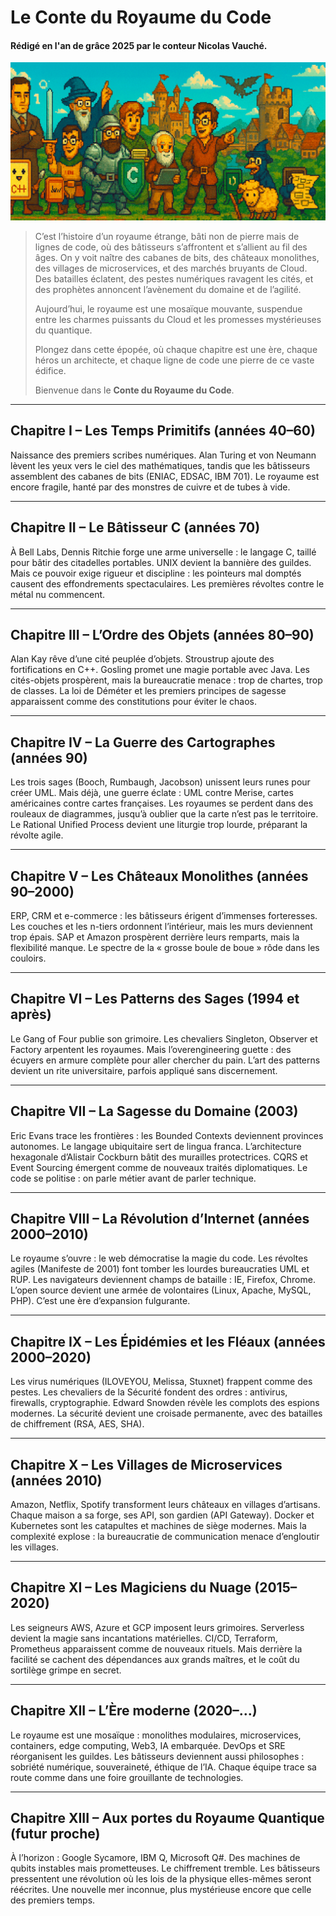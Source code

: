# Le Conte du Royaume du Code

#### Rédigé en l'an de grâce 2025 par le conteur **Nicolas Vauché**.

![conte-du-royaume-du-code.png](https://raw.githubusercontent.com/nicolasvauchenet/cours_architectures_logicielles/refs/heads/main/img/conte-du-royaume-du-code.png)

> C’est l’histoire d’un royaume étrange, bâti non de pierre mais de lignes de code, où des bâtisseurs s’affrontent et
> s’allient au fil des âges. On y voit naître des cabanes de bits, des châteaux monolithes, des villages de
> microservices, et des marchés bruyants de Cloud. Des batailles éclatent, des pestes numériques ravagent les cités, et
> des prophètes annoncent l’avènement du domaine et de l’agilité.
>
> Aujourd’hui, le royaume est une mosaïque mouvante, suspendue entre les charmes puissants du Cloud et les promesses
> mystérieuses du quantique.
>
> Plongez dans cette épopée, où chaque chapitre est une ère, chaque héros un architecte, et chaque ligne de code une
> pierre de ce vaste édifice.
>
> Bienvenue dans le **Conte du Royaume du Code**.

---

## Chapitre I – Les Temps Primitifs (années 40–60)

Naissance des premiers scribes numériques. Alan Turing et von Neumann lèvent les yeux vers le ciel des mathématiques,
tandis que les bâtisseurs assemblent des cabanes de bits (ENIAC, EDSAC, IBM 701). Le royaume est encore fragile, hanté
par des monstres de cuivre et de tubes à vide.

---

## Chapitre II – Le Bâtisseur C (années 70)

À Bell Labs, Dennis Ritchie forge une arme universelle : le langage C, taillé pour bâtir des citadelles portables. UNIX
devient la bannière des guildes. Mais ce pouvoir exige rigueur et discipline : les pointeurs mal domptés causent des
effondrements spectaculaires. Les premières révoltes contre le métal nu commencent.

---

## Chapitre III – L’Ordre des Objets (années 80–90)

Alan Kay rêve d’une cité peuplée d’objets. Stroustrup ajoute des fortifications en C++. Gosling promet une magie
portable avec Java. Les cités-objets prospèrent, mais la bureaucratie menace : trop de chartes, trop de classes. La loi
de Déméter et les premiers principes de sagesse apparaissent comme des constitutions pour éviter le chaos.

---

## Chapitre IV – La Guerre des Cartographes (années 90)

Les trois sages (Booch, Rumbaugh, Jacobson) unissent leurs runes pour créer UML. Mais déjà, une guerre éclate : UML
contre Merise, cartes américaines contre cartes françaises. Les royaumes se perdent dans des rouleaux de diagrammes,
jusqu’à oublier que la carte n’est pas le territoire. Le Rational Unified Process devient une liturgie trop lourde,
préparant la révolte agile.

---

## Chapitre V – Les Châteaux Monolithes (années 90–2000)

ERP, CRM et e-commerce : les bâtisseurs érigent d’immenses forteresses. Les couches et les n-tiers ordonnent
l’intérieur, mais les murs deviennent trop épais. SAP et Amazon prospèrent derrière leurs remparts, mais la flexibilité
manque. Le spectre de la « grosse boule de boue » rôde dans les couloirs.

---

## Chapitre VI – Les Patterns des Sages (1994 et après)

Le Gang of Four publie son grimoire. Les chevaliers Singleton, Observer et Factory arpentent les royaumes. Mais
l’overengineering guette : des écuyers en armure complète pour aller chercher du pain. L’art des patterns devient un
rite universitaire, parfois appliqué sans discernement.

---

## Chapitre VII – La Sagesse du Domaine (2003)

Eric Evans trace les frontières : les Bounded Contexts deviennent provinces autonomes. Le langage ubiquitaire sert de
lingua franca. L’architecture hexagonale d’Alistair Cockburn bâtit des murailles protectrices. CQRS et Event Sourcing
émergent comme de nouveaux traités diplomatiques. Le code se politise : on parle métier avant de parler technique.

---

## Chapitre VIII – La Révolution d’Internet (années 2000–2010)

Le royaume s’ouvre : le web démocratise la magie du code. Les révoltes agiles (Manifeste de 2001) font tomber les
lourdes bureaucraties UML et RUP. Les navigateurs deviennent champs de bataille : IE, Firefox, Chrome. L’open source
devient une armée de volontaires (Linux, Apache, MySQL, PHP). C’est une ère d’expansion fulgurante.

---

## Chapitre IX – Les Épidémies et les Fléaux (années 2000–2020)

Les virus numériques (ILOVEYOU, Melissa, Stuxnet) frappent comme des pestes. Les chevaliers de la Sécurité fondent des
ordres : antivirus, firewalls, cryptographie. Edward Snowden révèle les complots des espions modernes. La sécurité
devient une croisade permanente, avec des batailles de chiffrement (RSA, AES, SHA).

---

## Chapitre X – Les Villages de Microservices (années 2010)

Amazon, Netflix, Spotify transforment leurs châteaux en villages d’artisans. Chaque maison a sa forge, ses API, son
gardien (API Gateway). Docker et Kubernetes sont les catapultes et machines de siège modernes. Mais la complexité
explose : la bureaucratie de communication menace d’engloutir les villages.

---

## Chapitre XI – Les Magiciens du Nuage (2015–2020)

Les seigneurs AWS, Azure et GCP imposent leurs grimoires. Serverless devient la magie sans incantations matérielles.
CI/CD, Terraform, Prometheus apparaissent comme de nouveaux rituels. Mais derrière la facilité se cachent des
dépendances aux grands maîtres, et le coût du sortilège grimpe en secret.

---

## Chapitre XII – L’Ère moderne (2020–…)

Le royaume est une mosaïque : monolithes modulaires, microservices, containers, edge computing, Web3, IA embarquée.
DevOps et SRE réorganisent les guildes. Les bâtisseurs deviennent aussi philosophes : sobriété numérique, souveraineté,
éthique de l’IA. Chaque équipe trace sa route comme dans une foire grouillante de technologies.

---

## Chapitre XIII – Aux portes du Royaume Quantique (futur proche)

À l’horizon : Google Sycamore, IBM Q, Microsoft Q#. Des machines de qubits instables mais prometteuses. Le chiffrement
tremble. Les bâtisseurs pressentent une révolution où les lois de la physique elles-mêmes seront réécrites. Une nouvelle
mer inconnue, plus mystérieuse encore que celle des premiers temps.
